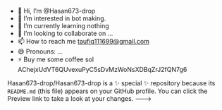 - 👋 Hi, I’m @Hasan673-drop
- 👀 I’m interested in bot making.
- 🌱 I’m currently learning nothing 
- 💞️ I’m looking to collaborate on ...
- 📫 How to reach me taufiq111699@gmail.com
- 😄 Pronouns: ...
- ⚡ Buy me some coffee 
sol AChejxUdVT6QUvexuPyC5sDvMzWoNsXDBqZrJ2fQN7g6


Hasan673-drop/Hasan673-drop is a ✨ special ✨ repository because its `README.md` (this file) appears on your GitHub profile.
You can click the Preview link to take a look at your changes.
--->

